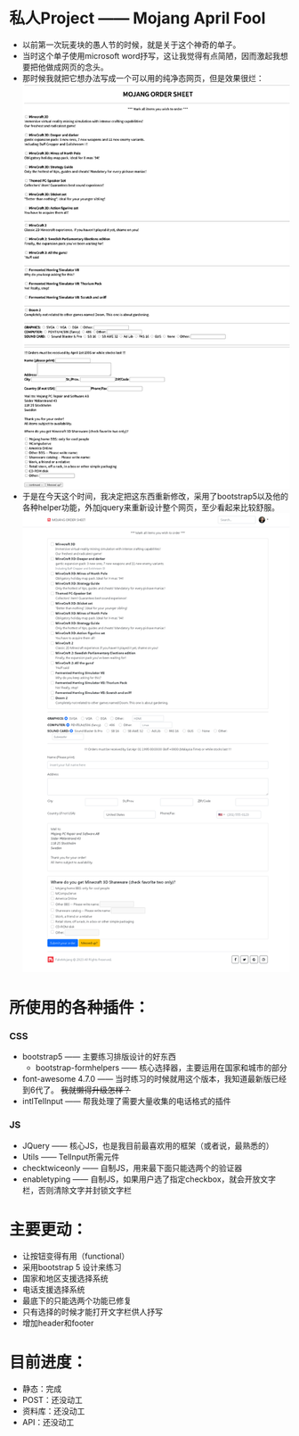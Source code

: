 ﻿
# 私人Project —— Mojang April Fool
- 以前第一次玩麦块的愚人节的时候，就是关于这个神奇的单子。
- 当时这个单子使用microsoft word抒写，这让我觉得有点简陋，因而激起我想要把他做成网页的念头。
- 那时候我就把它想办法写成一个可以用的纯净态网页，但是效果很烂：
![以前的网页，充分说明了我对静态前端有多么的不纯熟，而且对javascript一窍不通。](assets/before.png)
- 于是在今天这个时间，我决定把这东西重新修改，采用了bootstrap5以及他的各种helper功能，外加jquery来重新设计整个网页，至少看起来比较舒服。
![现在舒服多了，应该吧。](assets/after.png)

# 所使用的各种插件：
### CSS
- bootstrap5 —— 主要练习排版设计的好东西
  - bootstrap-formhelpers —— 核心选择器，主要运用在国家和城市的部分
- font-awesome 4.7.0 —— 当时练习的时候就用这个版本，我知道最新版已经到6代了。 ~~我就懒得升级怎样？~~
- intlTelInput —— 帮我处理了需要大量收集的电话格式的插件

### JS
- JQuery —— 核心JS，也是我目前最喜欢用的框架（或者说，最熟悉的）
- Utils —— TelInput所需元件
- checktwiceonly —— 自制JS，用来最下面只能选两个的验证器
- enabletyping —— 自制JS，如果用户选了指定checkbox，就会开放文字栏，否则清除文字并封锁文字栏

# 主要更动：
- 让按钮变得有用（functional）
- 采用bootstrap 5 设计来练习
- 国家和地区支援选择系统
- 电话支援选择系统
- 最底下的只能选两个功能已修复
- 只有选择的时候才能打开文字栏供人抒写
- 增加header和footer

# 目前进度：
- 静态：完成
- POST：还没动工
- 资料库：还没动工
- API：还没动工
